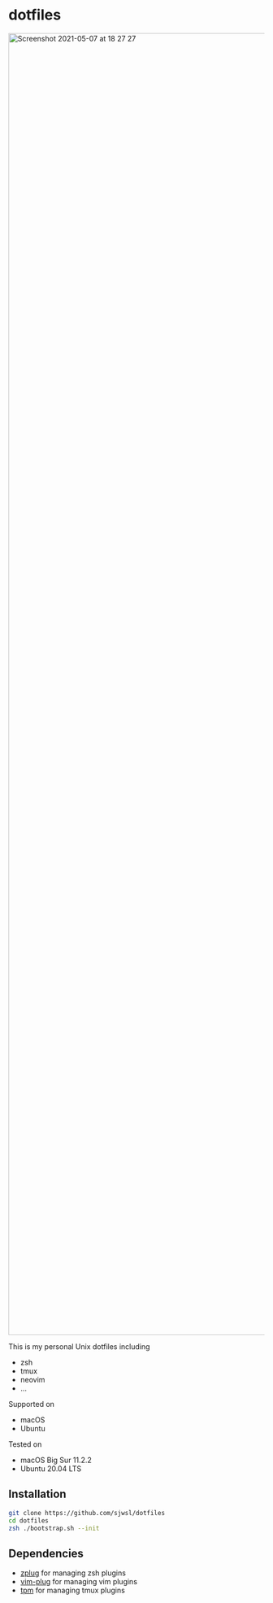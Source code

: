 # dotfiles

<img width="2560" alt="Screenshot 2021-05-07 at 18 27 27" src="https://user-images.githubusercontent.com/44310559/117436729-e4306f00-af61-11eb-9131-952c88f2bd64.png">

This is my personal Unix dotfiles including
- zsh
- tmux
- neovim
- ...

Supported on
- macOS 
- Ubuntu

Tested on
- macOS Big Sur 11.2.2
- Ubuntu 20.04 LTS

## Installation

```zsh
git clone https://github.com/sjwsl/dotfiles
cd dotfiles
zsh ./bootstrap.sh --init
```

## Dependencies

- [zplug](https://github.com/zplug/zplug) for managing zsh plugins
- [vim-plug](https://github.com/junegunn/vim-plug) for managing vim plugins
- [tpm](https://github.com/tmux-plugins/tpm) for managing tmux plugins
